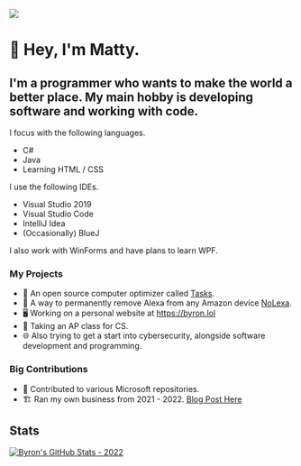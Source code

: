![](https://komarev.com/ghpvc/?username=byronbytes)

# 👋 Hey, I'm Matty. 
## I'm a programmer who wants to make the world a better place. My main hobby is developing software and working with code.


I focus with the following languages.

- C#
- Java
- Learning HTML / CSS

I use the following IDEs.

- Visual Studio 2019
- Visual Studio Code
- IntelliJ Idea
- (Occasionally) BlueJ

I also work with WinForms and have plans to learn WPF.


### My Projects
- 🧹 An open source computer optimizer called [Tasks](https://github.com/LiteTools/Tasks).
- 🚫 A way to permanently remove Alexa from any Amazon device [NoLexa](https://github.com/byronbytes/NoLexa).
- 🖥 Working on a personal website at https://byron.lol
- 🏫 Taking an AP class for CS.
- 🌐 Also trying to get a start into cybersecurity, alongside software development and programming.

### Big Contributions
- 🏢 Contributed to various Microsoft repositories.
- 🏗 Ran my own business from 2021 - 2022. [Blog Post Here](https://byron.lol/blog/2022/10/21.html)


## Stats
[![Byron's GitHub Stats - 2022](https://github-readme-stats-one-bice.vercel.app/api?username=byronbytes&include_all_commits=true&count_private=true&role=OWNER,ORGANIZATION_MEMBER,COLLABORATOR&theme=aura)](https://github.com/anuraghazra/github-readme-stats)


